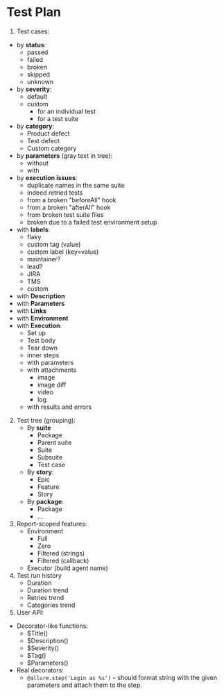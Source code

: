 # Test Plan

1. Test cases:
  * by **status**:
     * passed
     * failed
     * broken
     * skipped
     * unknown
  * by **severity**:
    * default
    * custom
      * for an individual test
      * for a test suite
  * by **category**:
    * Product defect
    * Test defect
    * Custom category
  * by **parameters** (gray text in tree):
    * without
    * with
  * by **execution issues**:
    * duplicate names in the same suite
    * indeed retried tests
    * from a broken "beforeAll" hook
    * from a broken "afterAll" hook
    * from broken test suite files
    * broken due to a failed test environment setup
  * with **labels**:
    * flaky
    * custom tag (value)
    * custom label (key=value)
    * maintainer?
    * lead?
    * JIRA
    * TMS
    * custom
  * with **Description**
  * with **Parameters**
  * with **Links**
  * with **Environment**
  * with **Execution**:
    * Set up
    * Test body
    * Tear down
    * inner steps
    * with parameters
    * with attachments
      * image
      * image diff
      * video
      * log
    * with results and errors
2. Test tree (grouping):
   * By **suite**
     * Package
     * Parent suite
     * Suite
     * Subsuite
     * Test case
   * By **story**:
     * Epic
     * Feature
     * Story
   * By **package**:
     * Package
     * ...
3. Report-scoped features:
   * Environment
     * Full
     * Zero
     * Filtered (strings)
     * Filtered (callback)
    * Executor (build agent name)
4. Test run history
   * Duration
   * Duration trend
   * Retries trend
   * Categories trend
5. User API:
  * Decorator-like functions:
    * $Title()
    * $Description()
    * $Severity()
    * $Tag()
    * $Parameters()
  * Real decorators:
    * `@allure.step('Login as %s')` – should format string with the given parameters and attach them to the step.
